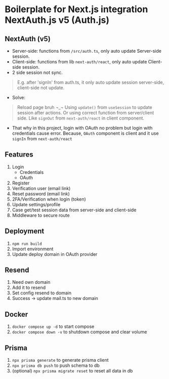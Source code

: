 # Boilerplate for Next.js integration NextAuth.js v5 (Auth.js)

## NextAuth (v5)

- Server-side: functions from `/src/auth.ts`, only auto update Server-side session.
- Client-side: functions from lib `next-auth/react`, only auto update Client-side session.
- 2 side session not sync.

> E.g. after 'signIn' from auth.ts, it only auto update session server-side, client-side not update.

- Solve:

> Reload page bruh ¬_¬
> Using `update()` from `useSession` to update session after actions.
> Or using correct function from server/client side. Like `signOut` from `next-auth/react` in client component.

- That why in this project, login with OAuth no problem but login with credentials cause error. Because, `OAuth` component is client and it use `signIn` from `next-auth/react`

## Features

1. Login
   - Credentials
   - OAuth
2. Register
3. Verification user (email link)
4. Reset password (email link)
5. 2FA/Verification when login (token)
6. Update settings/profile
7. Case get/test session data from server-side and client-side
8. Middleware to secure route

## Deployment

1. `npm run build`
2. Import environment
3. Update deploy domain in OAuth provider

## Resend

1. Need own domain
2. Add it to resend
3. Set config resend to domain
4. Success -> update mail.ts to new domain

## Docker

1. `docker compose up -d` to start compose
2. `docker compose down -v` to shutdown compose and clear volume

## Prisma

1. `npx prisma generate` to generate prisma client
2. `npx prisma db push` to push schema to db
3. (optional) `npx prisma migrate reset` to reset all data in db
